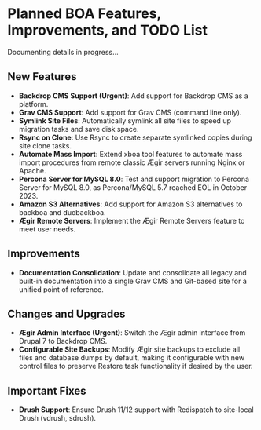 # Planned BOA Features, Improvements, and TODO List

Documenting details in progress...

## New Features

- **Backdrop CMS Support (Urgent)**: Add support for Backdrop CMS as a platform.
- **Grav CMS Support**: Add support for Grav CMS (command line only).
- **Symlink Site Files**: Automatically symlink all site files to speed up migration tasks and save disk space.
- **Rsync on Clone**: Use Rsync to create separate symlinked copies during site clone tasks.
- **Automate Mass Import**: Extend xboa tool features to automate mass import procedures from remote classic Ægir servers running Nginx or Apache.
- **Percona Server for MySQL 8.0**: Test and support migration to Percona Server for MySQL 8.0, as Percona/MySQL 5.7 reached EOL in October 2023.
- **Amazon S3 Alternatives**: Add support for Amazon S3 alternatives to backboa and duobackboa.
- **Ægir Remote Servers**: Implement the Ægir Remote Servers feature to meet user needs.

## Improvements

- **Documentation Consolidation**: Update and consolidate all legacy and built-in documentation into a single Grav CMS and Git-based site for a unified point of reference.

## Changes and Upgrades

- **Ægir Admin Interface (Urgent)**: Switch the Ægir admin interface from Drupal 7 to Backdrop CMS.
- **Configurable Site Backups**: Modify Ægir site backups to exclude all files and database dumps by default, making it configurable with new control files to preserve Restore task functionality if desired by the user.

## Important Fixes

- **Drush Support**: Ensure Drush 11/12 support with Redispatch to site-local Drush (vdrush, sdrush).
